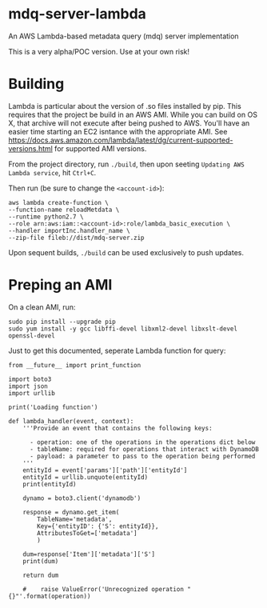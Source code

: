 # mdq-server-lambda
An AWS Lambda-based metadata query (mdq) server implementation

This is a very alpha/POC version. Use at your own risk!

# Building

Lambda is particular about the version of .so files installed by pip. This requires that the project be build in an AWS AMI. While you can build on OS X, that archive will not execute after being pushed to AWS. You'll have an easier time starting an EC2 isntance with the appropriate AMI. See https://docs.aws.amazon.com/lambda/latest/dg/current-supported-versions.html for supported AMI versions.

From the project directory, run `./build`, then upon seeting `Updating AWS Lambda service`, hit `Ctrl+C`. 

Then run (be sure to change the `<account-id>`):

```
aws lambda create-function \
--function-name reloadMetdata \
--runtime python2.7 \
--role arn:aws:iam::<account-id>:role/lambda_basic_execution \
--handler importInc.handler_name \
--zip-file fileb://dist/mdq-server.zip
```

Upon sequent builds, `./build` can be used exclusively to push updates.

# Preping an AMI 
On a clean AMI, run:

```
sudo pip install --upgrade pip
sudo yum install -y gcc libffi-devel libxml2-devel libxslt-devel openssl-devel 
```

Just to get this documented, seperate Lambda function for query:

```
from __future__ import print_function

import boto3
import json
import urllib

print('Loading function')

def lambda_handler(event, context):
    '''Provide an event that contains the following keys:

      - operation: one of the operations in the operations dict below
      - tableName: required for operations that interact with DynamoDB
      - payload: a parameter to pass to the operation being performed
    '''
    entityId = event['params']['path']['entityId']
    entityId = urllib.unquote(entityId)
    print(entityId)
    
    dynamo = boto3.client('dynamodb')
    
    response = dynamo.get_item(
        TableName='metadata',
        Key={'entityID': {'S': entityId}},
        AttributesToGet=['metadata']
        )
        
    dum=response['Item']['metadata']['S']
    print(dum)

    return dum
    
    #    raise ValueError('Unrecognized operation "{}"'.format(operation))
```